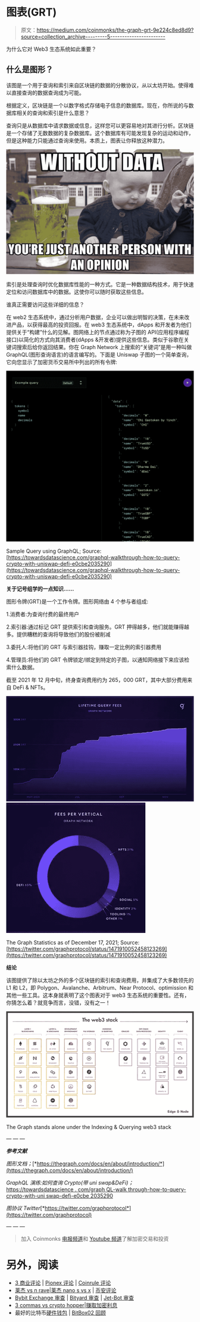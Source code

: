 # 图表(GRT)

> 原文：<https://medium.com/coinmonks/the-graph-grt-9e224c8ed8d9?source=collection_archive---------5----------------------->

为什么它对 Web3 生态系统如此重要？

## **什么是图形？**

该图是一个用于查询和索引来自区块链的数据的分散协议，从以太坊开始。使得难以直接查询的数据查询成为可能。

根据定义，区块链是一个以数字格式存储电子信息的数据库。现在，你所说的与数据库相关的查询和索引是什么意思？

查询只是从数据库中请求数据或信息，这样您可以更容易地对其进行分析。区块链是一个存储了无数数据的复杂数据库。这个数据库有可能发现复杂的运动和动作，但是这种能力只能通过查询来使用。本质上，图表让你释放这种潜力。

![](img/9df15fccbb46cb6b0e3b291aef0e4c93.png)

索引是处理查询时优化数据库性能的一种方式。它是一种数据结构技术，用于快速定位和访问数据库中的数据。这使你可以随时获取这些信息。

谁真正需要访问这些详细的信息？

在 web2 生态系统中，通过分析用户数据，企业可以做出明智的决策，在未来改进产品，以获得最高的投资回报。在 web3 生态系统中，dApps 和开发者为他们提供关于“构建”什么的见解。图网络上的节点通过称为子图的 API(应用程序编程接口)以简化的方式向其消费者(dApps &开发者)提供这些信息。类似于谷歌在关键词搜索后给你返回结果。你在 Graph Network 上搜索的“关键词”是用一种叫做 GraphQL(图形查询语言)的语言编写的。下面是 Uniswap 子图的一个简单查询，它向您显示了加密货币交易所中列出的所有令牌:

![](img/05a694f19be7a60858ff908f8ea5896e.png)

Sample Query using GraphQL; Source: [https://towardsdatascience.com/graphql-walkthrough-how-to-query-crypto-with-uniswap-defi-e0cbe2035290](https://towardsdatascience.com/graphql-walkthrough-how-to-query-crypto-with-uniswap-defi-e0cbe2035290)

**关于记号组学的一点知识……**

图形令牌(GRT)是一个工作令牌。图形网络由 4 个参与者组成:

1.消费者:为查询付费的最终用户

2.索引器:通过标记 GRT 提供索引和查询服务。GRT 押得越多，他们就能赚得越多。提供糟糕的查询将导致他们的股份被削减

3.委托人:将他们的 GRT 与索引器挂钩，赚取一定比例的索引器费用

4.管理员:将他们的 GRT 令牌锁定/绑定到特定的子图，以通知网络接下来应该检索什么数据。

截至 2021 年 12 月中旬，终身查询费用约为 265，000 GRT，其中大部分费用来自 DeFi & NFTs。

![](img/2e255a2087f79e47548488134643bbf2.png)![](img/e8e0072c42b1847a148822ce918a9851.png)

The Graph Statistics as of December 17, 2021; Source: [https://twitter.com/graphprotocol/status/1471910052458123269](https://twitter.com/graphprotocol/status/1471910052458123269)

**结论**

该图提供了除以太坊之外的多个区块链的索引和查询费用，并集成了大多数领先的 L1 和 L2，即 Polygon、Avalanche、Arbitrum、Near Protocol、optimission 和其他一些工具。这本身就表明了这个图表对于 web3 生态系统的重要性。还有，你猜怎么着？就竞争而言，没错，没有之一！

![](img/0720744b9fe86dc0997bd3c47144b553.png)

The Graph stands alone under the Indexing & Querying web3 stack

— — —

***参考文献***

*图形文档；*[*https://thegraph.com/docs/en/about/introduction/*](https://thegraph.com/docs/en/about/introduction/)

*GraphQL 演练:如何查询 Crypto(带 uni swap&DeFi)；*[https://towardsdatascience . com/graph QL-walk through-how-to-query-crypto-with-uni swap-defi-e0cbe 2035290](https://towardsdatascience.com/graphql-walkthrough-how-to-query-crypto-with-uniswap-defi-e0cbe2035290)

*图协议 Twitter*[*https://twitter.com/graphprotocol*](https://twitter.com/graphprotocol)

— — —

> 加入 Coinmonks [电报频道](https://t.me/coincodecap)和 [Youtube 频道](https://www.youtube.com/c/coinmonks/videos)了解加密交易和投资

# 另外，阅读

*   [3 商业评论](/coinmonks/3commas-review-an-excellent-crypto-trading-bot-2020-1313a58bec92) | [Pionex 评论](https://coincodecap.com/pionex-review-exchange-with-crypto-trading-bot) | [Coinrule 评论](/coinmonks/coinrule-review-2021-a-beginner-friendly-crypto-trading-bot-daf0504848ba)
*   [莱杰 vs n rave](/coinmonks/ledger-vs-ngrave-zero-7e40f0c1d694)|[莱杰 nano s vs x](/coinmonks/ledger-nano-s-vs-x-battery-hardware-price-storage-59a6663fe3b0) | [币安评论](/coinmonks/binance-review-ee10d3bf3b6e)
*   [Bybit Exchange 审查](/coinmonks/bybit-exchange-review-dbd570019b71) | [Bityard 审查](https://coincodecap.com/bityard-reivew) | [Jet-Bot 审查](https://coincodecap.com/jet-bot-review)
*   [3 commas vs crypto hopper](/coinmonks/3commas-vs-pionex-vs-cryptohopper-best-crypto-bot-6a98d2baa203)|[赚取加密利息](/coinmonks/earn-crypto-interest-b10b810fdda3)
*   最好的比特币[硬件钱包](/coinmonks/hardware-wallets-dfa1211730c6) | [BitBox02 回顾](/coinmonks/bitbox02-review-your-swiss-bitcoin-hardware-wallet-c36c88fff29)